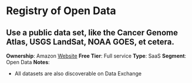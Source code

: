 # Registry of Open Data

## Use a public data set, like the Cancer Genome Atlas, USGS LandSat, NOAA GOES, et cetera.

**Ownership**: Amazon
[Website](https://registry.opendata.aws/)
**Free Tier**: Full service
**Type**: SaaS
**Segment**: Open Data
**Notes**:

- All datasets are also discoverable on Data Exchange
